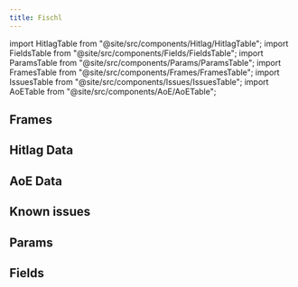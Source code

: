 ```yaml
---
title: Fischl
---
```


import HitlagTable from "@site/src/components/Hitlag/HitlagTable";
import FieldsTable from "@site/src/components/Fields/FieldsTable";
import ParamsTable from "@site/src/components/Params/ParamsTable";
import FramesTable from "@site/src/components/Frames/FramesTable";
import IssuesTable from "@site/src/components/Issues/IssuesTable";
import AoETable from "@site/src/components/AoE/AoETable";

## Frames

<FramesTable character="fischl" />

## Hitlag Data

<HitlagTable character="fischl" />

## AoE Data

<AoETable character="fischl" />

## Known issues

<IssuesTable character="fischl" />

## Params

<ParamsTable character="fischl" />

## Fields

<FieldsTable character="fischl" />
